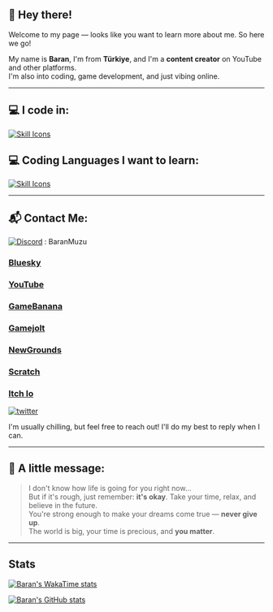 ## 👋 Hey there!

Welcome to my page — looks like you want to learn more about me. So here we go!

My name is **Baran**, I'm from **Türkiye**, and I'm a **content creator** on YouTube and other platforms.  
I'm also into coding, game development, and just vibing online.

---

## 💻 I code in:
[![Skill Icons](https://skillicons.dev/icons?i=haxe,lua,python&theme=dark)](https://skillicons.dev)

## 💻 Coding Languages I want to learn:
[![Skill Icons](https://skillicons.dev/icons?i=cs,cpp,css,html,js&theme=dark)](https://skillicons.dev)

---

## 📬 Contact Me:
[![Discord](https://skillicons.dev/icons?i=discord&theme=dark)](https://skillicons.dev) : BaranMuzu


### [Bluesky](https://bsky.app/profile/baranmuzu.bsky.social)  
### [YouTube](https://www.youtube.com/@BaranMuzu)  
### [GameBanana](https://gamebanana.com/members/3018434)
### [Gamejolt](https://gamejolt.com/@BaranMuzu)
### [NewGrounds](https://baranmuzu.newgrounds.com/)
### [Scratch](https://scratch.mit.edu/users/BaranMuzu/)
### [Itch Io](https://baranmuzu.itch.io/)

[![twitter](https://img.shields.io/twitter/follow/baranmuzu?style=plastic&logo=x&labelColor=595959&color=595959)](https://twitter.com/BaranMuzu)

I'm usually chilling, but feel free to reach out! I'll do my best to reply when I can.

---

## 💬 A little message:

> I don't know how life is going for you right now...  
> But if it's rough, just remember: **it's okay**. Take your time, relax, and believe in the future.  
> You're strong enough to make your dreams come true — **never give up**.  
> The world is big, your time is precious, and **you matter**.

---

## Stats
[![Baran's WakaTime stats](https://github-readme-stats.vercel.app/api/wakatime?username=@BaranMuzu&theme=chartreuse-dark&layout=compact)](https://github.com/anuraghazra/github-readme-stats)


[![Baran's GitHub stats](https://github-readme-stats.vercel.app/api?username=BaranMuzu&theme=chartreuse-dark&layout=compact)](https://github.com/anuraghazra/github-readme-stats)
